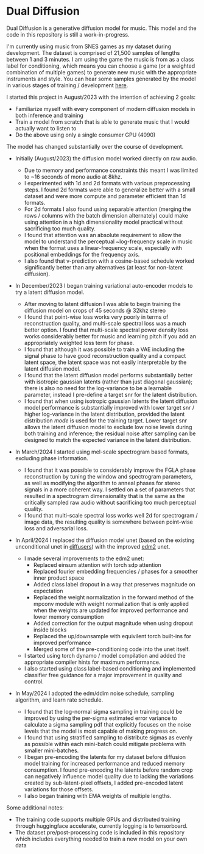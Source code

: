 # Dual Diffusion
Dual Diffusion is a generative diffusion model for music. This model and the code in this repository is still a work-in-progress.

I'm currently using music from SNES games as my dataset during development. The dataset is comprised of 21,500 samples of lengths between 1 and 3 minutes. I am using the game the music is from as a class label for conditioning, which means you can choose a game (or a weighted combination of multiple games) to generate new music with the appropriate instruments and style. You can hear some samples generated by the model in various stages of training / development [here](https://drive.google.com/drive/folders/1aCs0HWvocO1-EN2dXhEa3Hwcje1xeO24?usp=drive_link).

I started this project in August/2023 with the intention of achieving 2 goals:
* Familiarize myself with every component of modern diffusion models in both inference and training
* Train a model from scratch that is able to generate music that I would actually want to listen to
* Do the above using only a single consumer GPU (4090)

The model has changed substantially over the course of development.
* Initially (August/2023) the diffusion model worked directly on raw audio.
   * Due to memory and performance constraints this meant I was limited to ~16 seconds of mono audio at 8khz.
   * I experimented with 1d and 2d formats with various preprocessing steps. I found 2d formats were able to generalize better with a small dataset and were more compute and parameter efficient than 1d formats.
   * For 2d formats I also found using separable attention (merging the rows / columns with the batch dimension alternately) could make using attention in a high dimensionality model practical without sacrificing too much quality.
   * I found that attention was an absolute requirement to allow the model to understand the perceptual ~log-frequency scale in music when the format uses a linear-frequency scale, especially with positional embeddings for the frequency axis.
   * I also found that v-prediction with a cosine-based schedule worked significantly better than any alternatives (at least for non-latent diffusion).

* In December/2023 I began training variational auto-encoder models to try a latent diffusion model.
   * After moving to latent diffusion I was able to begin training the diffusion model on crops of 45 seconds @ 32khz stereo
   * I found that point-wise loss works very poorly in terms of reconstruction quality, and multi-scale spectral loss was a much better option. I found that multi-scale spectral power density loss works considerably better for music and learning pitch if you add an appropriately weighted loss term for phase.
   * I found that although it was possible to train a VAE including the signal phase to have good reconstruction quality and a compact latent space, the latent space was not easily interpretable by the latent diffusion model.
   * I found that the latent diffusion model performs substantially better with isotropic gaussian latents (rather than just diagonal gaussian); there is also no need for the log-variance to be a learnable parameter, instead I pre-define a target snr for the latent distribution.
   * I found that when using isotropic gaussian latents the latent diffusion model performance is substantially improved with lower target snr / higher log-variance in the latent distribution, provided the latent distribution _mode_ is used for the training target. Lower target snr allows the latent diffusion model to exclude low noise levels during both training and inference; the residual noise after sampling can be designed to match the expected variance in the latent distribution.

* In March/2024 I started using mel-scale spectrogram based formats, excluding phase information.
   * I found that it was possible to considerably improve the FGLA phase reconstruction by tuning the window and spectrogram parameters, as well as modifying the algorithm to anneal phases for stereo signals in a more coherent way. I settled on a set of parameters that resulted in a spectrogram dimensionality that is the same as the critically sampled raw audio without sacrificing too much perceptual quality.
   * I found that multi-scale spectral loss works well 2d for spectrogram / image data, the resulting quality is somewhere between point-wise loss and adversarial loss.

* In April/2024 I replaced the diffusion model unet (based on the existing unconditional unet in [diffusers](https://github.com/huggingface/diffusers)) with the improved [edm2](https://github.com/NVlabs/edm2) unet.
   * I made several improvements to the edm2 unet:
      * Replaced einsum attention with torch sdp attention
      * Replaced fourier embedding frequencies / phases for a smoother inner product space
      * Added class label dropout in a way that preserves magnitude on expectation
      * Replaced the weight normalization in the forward method of the mpconv module with weight normalization that is only applied when the weights are updated for improved performance and lower memory consumption
      * Added correction for the output magnitude when using dropout inside blocks
      * Replaced the up/downsample with equivilent torch built-ins for improved performance
      * Merged some of the pre-conditioning code into the unet itself.
   * I started using torch dynamo / model compilation and added the appropriate compiler hints for maximum performance.
   * I also started using class label-based conditioning and implemented classifier free guidance for a major improvement in quality and control.

* In May/2024 I adopted the edm/ddim noise schedule, sampling algorithm, and learn rate schedule.
   * I found that the log-normal sigma sampling in training could be improved by using the per-sigma estimated error variance to calculate a sigma sampling pdf that explicitly focuses on the noise levels that the model is most capable of making progress on.
   * I found that using stratified sampling to distribute sigmas as evenly as possible within each mini-batch could mitigate problems with smaller mini-batches.
   * I began pre-encoding the latents for my dataset before diffusion model training for increased performance and reduced memory consumption. I found pre-encoding the latents before random crop can negatively influence model quality due to lacking the variations created by sub-latent-pixel offsets, I added pre-encoded latent variations for those offsets.
   * I also began training with EMA weights of multiple lengths.

Some additional notes:
* The training code supports multiple GPUs and distributed training through huggingface accelerate, currently logging is to tensorboard.
* The dataset pre/post-processing code is included in this repository which includes everything needed to train a new model on your own data
